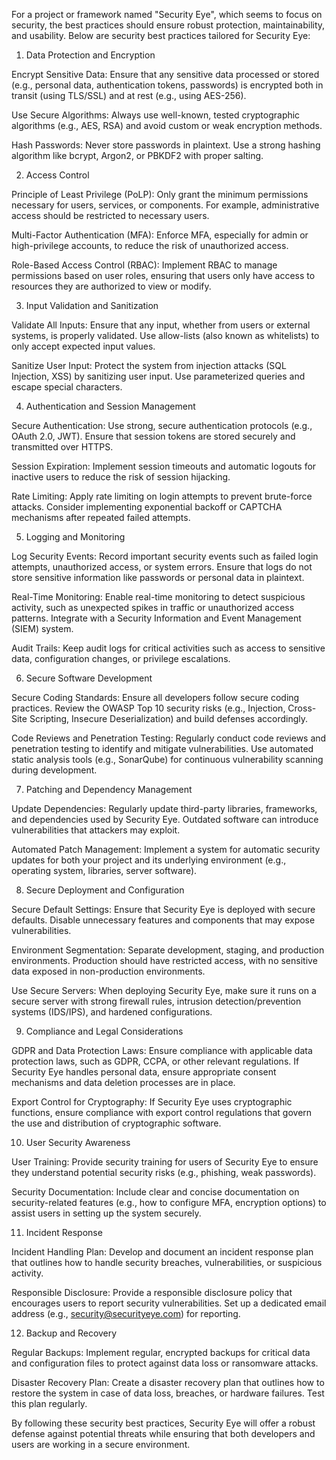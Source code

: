 For a project or framework named "Security Eye", which seems to focus on security, the best practices should ensure robust protection, maintainability, and usability. Below are security best practices tailored for Security Eye:

1. Data Protection and Encryption

Encrypt Sensitive Data: Ensure that any sensitive data processed or stored (e.g., personal data, authentication tokens, passwords) is encrypted both in transit (using TLS/SSL) and at rest (e.g., using AES-256).

Use Secure Algorithms: Always use well-known, tested cryptographic algorithms (e.g., AES, RSA) and avoid custom or weak encryption methods.

Hash Passwords: Never store passwords in plaintext. Use a strong hashing algorithm like bcrypt, Argon2, or PBKDF2 with proper salting.


2. Access Control

Principle of Least Privilege (PoLP): Only grant the minimum permissions necessary for users, services, or components. For example, administrative access should be restricted to necessary users.

Multi-Factor Authentication (MFA): Enforce MFA, especially for admin or high-privilege accounts, to reduce the risk of unauthorized access.

Role-Based Access Control (RBAC): Implement RBAC to manage permissions based on user roles, ensuring that users only have access to resources they are authorized to view or modify.


3. Input Validation and Sanitization

Validate All Inputs: Ensure that any input, whether from users or external systems, is properly validated. Use allow-lists (also known as whitelists) to only accept expected input values.

Sanitize User Input: Protect the system from injection attacks (SQL Injection, XSS) by sanitizing user input. Use parameterized queries and escape special characters.


4. Authentication and Session Management

Secure Authentication: Use strong, secure authentication protocols (e.g., OAuth 2.0, JWT). Ensure that session tokens are stored securely and transmitted over HTTPS.

Session Expiration: Implement session timeouts and automatic logouts for inactive users to reduce the risk of session hijacking.

Rate Limiting: Apply rate limiting on login attempts to prevent brute-force attacks. Consider implementing exponential backoff or CAPTCHA mechanisms after repeated failed attempts.


5. Logging and Monitoring

Log Security Events: Record important security events such as failed login attempts, unauthorized access, or system errors. Ensure that logs do not store sensitive information like passwords or personal data in plaintext.

Real-Time Monitoring: Enable real-time monitoring to detect suspicious activity, such as unexpected spikes in traffic or unauthorized access patterns. Integrate with a Security Information and Event Management (SIEM) system.

Audit Trails: Keep audit logs for critical activities such as access to sensitive data, configuration changes, or privilege escalations.


6. Secure Software Development

Secure Coding Standards: Ensure all developers follow secure coding practices. Review the OWASP Top 10 security risks (e.g., Injection, Cross-Site Scripting, Insecure Deserialization) and build defenses accordingly.

Code Reviews and Penetration Testing: Regularly conduct code reviews and penetration testing to identify and mitigate vulnerabilities. Use automated static analysis tools (e.g., SonarQube) for continuous vulnerability scanning during development.


7. Patching and Dependency Management

Update Dependencies: Regularly update third-party libraries, frameworks, and dependencies used by Security Eye. Outdated software can introduce vulnerabilities that attackers may exploit.

Automated Patch Management: Implement a system for automatic security updates for both your project and its underlying environment (e.g., operating system, libraries, server software).


8. Secure Deployment and Configuration

Secure Default Settings: Ensure that Security Eye is deployed with secure defaults. Disable unnecessary features and components that may expose vulnerabilities.

Environment Segmentation: Separate development, staging, and production environments. Production should have restricted access, with no sensitive data exposed in non-production environments.

Use Secure Servers: When deploying Security Eye, make sure it runs on a secure server with strong firewall rules, intrusion detection/prevention systems (IDS/IPS), and hardened configurations.


9. Compliance and Legal Considerations

GDPR and Data Protection Laws: Ensure compliance with applicable data protection laws, such as GDPR, CCPA, or other relevant regulations. If Security Eye handles personal data, ensure appropriate consent mechanisms and data deletion processes are in place.

Export Control for Cryptography: If Security Eye uses cryptographic functions, ensure compliance with export control regulations that govern the use and distribution of cryptographic software.


10. User Security Awareness

User Training: Provide security training for users of Security Eye to ensure they understand potential security risks (e.g., phishing, weak passwords).

Security Documentation: Include clear and concise documentation on security-related features (e.g., how to configure MFA, encryption options) to assist users in setting up the system securely.


11. Incident Response

Incident Handling Plan: Develop and document an incident response plan that outlines how to handle security breaches, vulnerabilities, or suspicious activity.

Responsible Disclosure: Provide a responsible disclosure policy that encourages users to report security vulnerabilities. Set up a dedicated email address (e.g., security@securityeye.com) for reporting.


12. Backup and Recovery

Regular Backups: Implement regular, encrypted backups for critical data and configuration files to protect against data loss or ransomware attacks.

Disaster Recovery Plan: Create a disaster recovery plan that outlines how to restore the system in case of data loss, breaches, or hardware failures. Test this plan regularly.


By following these security best practices, Security Eye will offer a robust defense against potential threats while ensuring that both developers and users are working in a secure environment.

